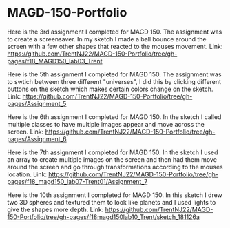 # MAGD-150-Portfolio

Here is the 3rd assignment I completed for MAGD 150. The assignment was to create a screensaver. In my sketch I made a ball bounce around the screen with a few other shapes that reacted to the mouses movement. 
Link: https://github.com/TrentNJ22/MAGD-150-Portfolio/tree/gh-pages/f18_MAGD150_lab03_Trent

Here is the 5th assignment I completed for MAGD 150. The assignment was to swtich between three different "universes", I did this by clicking different buttons on the sketch which makes certain colors change on the sketch.
Link: https://github.com/TrentNJ22/MAGD-150-Portfolio/tree/gh-pages/Assignment_5

Here is the 6th assignment I completed for MAGD 150. In the sketch I called multiple classes to have multiple images appear and move across the screen.
Link: https://github.com/TrentNJ22/MAGD-150-Portfolio/tree/gh-pages/Assignment_6

Here is the 7th assignment I completed for MAGD 150. In the sketch I used an array to create multiple images on the screen and then had them move around the screen and go through transformations according to the mouses location. 
Link: https://github.com/TrentNJ22/MAGD-150-Portfolio/tree/gh-pages/f18_magd150_lab07-Trent01/Assignment_7

Here is the 10th assignment I completed for MAGD 150. In this sketch I drew two 3D spheres and textured them to look like planets and I used lights to give the shapes more depth.
Link: https://github.com/TrentNJ22/MAGD-150-Portfolio/tree/gh-pages/f18magd150lab10_Trent/sketch_181126a

